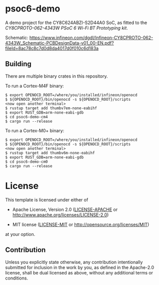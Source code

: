 # psoc6-demo

A demo project for the CY8C624ABZI-S2D44A0 SoC, as fitted to the
*CY8CPROTO-062-4343W PSoC 6 Wi-Fi BT Prototyping kit*.

Schematic: <https://www.infineon.com/dgdl/Infineon-CY8CPROTO-062-4343W_Schematic-PCBDesignData-v01_00-EN.pdf?fileId=8ac78c8c7d0d8da4017d0f010c6d183a>

## Building

There are multiple binary crates in this repository.

To run a Cortex-M4F binary:

``` console
$ export OPENOCD_ROOT=/where/you/installed/infineon/openocd
$ ${OPENOCD_ROOT}/bin/openocd -s ${OPENOCD_ROOT}/scripts
<now open another terminal>
$ rustup target add thumbv7em-none-eabihf
$ export RUST_GDB=arm-none-eabi-gdb
$ cd psoc6-demo-cm4
$ cargo run --release
```

To run a Cortex-M0+ binary:

``` console
$ export OPENOCD_ROOT=/where/you/installed/infineon/openocd
$ ${OPENOCD_ROOT}/bin/openocd -s ${OPENOCD_ROOT}/scripts
<now open another terminal>
$ rustup target add thumbv6m-none-eabihf
$ export RUST_GDB=arm-none-eabi-gdb
$ cd psoc6-demo-cm0
$ cargo run --release
```

# License

This template is licensed under either of

- Apache License, Version 2.0 ([LICENSE-APACHE](LICENSE-APACHE) or
  http://www.apache.org/licenses/LICENSE-2.0)

- MIT license ([LICENSE-MIT](LICENSE-MIT) or http://opensource.org/licenses/MIT)

at your option.

## Contribution

Unless you explicitly state otherwise, any contribution intentionally submitted
for inclusion in the work by you, as defined in the Apache-2.0 license, shall be
dual licensed as above, without any additional terms or conditions.
